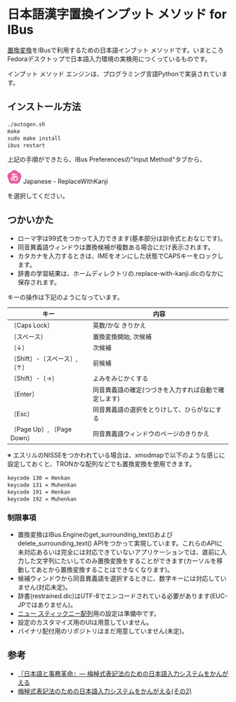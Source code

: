 # 日本語漢字置換インプット メソッド for IBus

[置換変換](https://github.com/esrille/replace-with-kanji-by-tutcode)をIBusで利用するための日本語インプット メソッドです。いまところFedoraデスクトップで日本語入力環境の実検用につくっているものです。

インプット メソッド エンジンは、プログラミング言語Pythonで実装されています。

## インストール方法

    ./autogen.sh
    make
    sudo make install
    ibus restart

上記の手順ができたら、IBus Preferencesの"Input Method"タブから、

![アイコン](icons/ibus-replace-with-kanji.png) Japanese - ReplaceWithKanji

を選択してください。

## つかいかた

* ローマ字は99式をつかって入力できます(基本部分は訓令式とおなじです)。
* 同音異義語ウィンドウは置換候補が複数ある場合にだけ表示されます。
* カタカナを入力するときは、IMEをオンにした状態でCAPSキーをロックします。
* 辞書の学習結果は、ホームディレクトリの.replace-with-kanji.dicのなかに保存されます。

キーの操作は下記のようになっています。

キー | 内容
------------ | -------------
〔Caps Lock〕 | 英数/かな きりかえ
〔スペース〕 | 置換変換開始, 次候補
〔↓〕 | 次候補
〔Shift〕-〔スペース〕, 〔↑〕 | 前候補
〔Shift〕-〔→〕 | よみをみじかくする
〔Enter〕 | 同音異義語の確定(つづきを入力すれば自動で確定します)
〔Esc〕 | 同音異義語の選択をとりけして、ひらがなにする
〔Page Up〕, 〔Page Down〕 | 同音異義語ウィンドウのページのきりかえ

※ エスリルのNISSEをつかわれている場合は、xmodmapで以下のような感じに設定しておくと、TRONかな配列などでも置換変換を使用できます。

    keycode 130 = Henkan
    keycode 131 = Muhenkan
    keycode 191 = Henkan
    keycode 192 = Muhenkan

### 制限事項

* 置換変換はIBus.Engineのget_surrounding_text()およびdelete_surrounding_text() APIをつかって実現しています。これらのAPIに未対応あるいは完全には対応できていないアプリケーションでは、直前に入力した文字列にたいしてのみ置換変換をすることができます(カーソルを移動してあとから置換変換することはできなくなります)。
* 候補ウィンドウから同音異義語を選択するときに、数字キーには対応していません(対応未定)。
* 辞書(restrained.dic)はUTF-8でエンコードされている必要があります(EUC-JPではありません)。
* [ニュー スティックニー配列](https://github.com/esrille/new-stickney)用の設定は準備中です。
* 設定のカスタマイズ用のUIは用意していません。
* バイナリ配付用のリポジトリはまだ用意していません(未定)。

## 参考

* [『日本語と事務革命』— 梅棹式表記法のための日本語入力システムをかんがえる](http://shiki.esrille.com/2017/04/blog-post.html)
* [梅棹式表記法のための日本語入力システムをかんがえる(その2)](http://shiki.esrille.com/2017/04/2.html)
